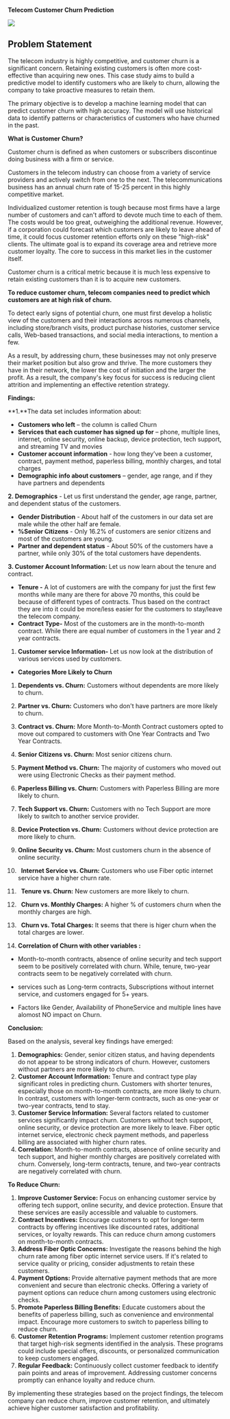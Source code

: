 **Telecom Customer Churn Prediction**

![](Aspose.Words.c097839a-82c6-424c-bf83-39f873bba53c.001.png)

## **Problem Statement**

The telecom industry is highly competitive, and customer churn is a significant concern. Retaining existing customers is often more cost-effective than acquiring new ones. This case study aims to build a predictive model to identify customers who are likely to churn, allowing the company to take proactive measures to retain them.

The primary objective is to develop a machine learning model that can predict customer churn with high accuracy. The model will use historical data to identify patterns or characteristics of customers who have churned in the past.

**What is Customer Churn?**

Customer churn is defined as when customers or subscribers discontinue doing business with a firm or service.

Customers in the telecom industry can choose from a variety of service providers and actively switch from one to the next. The telecommunications business has an annual churn rate of 15-25 percent in this highly competitive market.

Individualized customer retention is tough because most firms have a large number of customers and can't afford to devote much time to each of them. The costs would be too great, outweighing the additional revenue. However, if a corporation could forecast which customers are likely to leave ahead of time, it could focus customer retention efforts only on these "high-risk" clients. The ultimate goal is to expand its coverage area and retrieve more customer loyalty. The core to success in this market lies in the customer itself.

Customer churn is a critical metric because it is much less expensive to retain existing customers than it is to acquire new customers.

**To reduce customer churn, telecom companies need to predict which customers are at high risk of churn.**

To detect early signs of potential churn, one must first develop a holistic view of the customers and their interactions across numerous channels, including store/branch visits, product purchase histories, customer service calls, Web-based transactions, and social media interactions, to mention a few.

As a result, by addressing churn, these businesses may not only preserve their market position but also grow and thrive. The more customers they have in their network, the lower the cost of initiation and the larger the profit. As a result, the company's key focus for success is reducing client attrition and implementing an effective retention strategy.

**Findings:**

**1.**The data set includes information about:
- **Customers who left** – the column is called Churn
- **Services that each customer has signed up for** – phone, multiple lines, internet, online security, online backup, device protection, tech support, and streaming TV and movies
- **Customer account information** - how long they’ve been a customer, contract, payment method, paperless billing, monthly charges, and total charges
- **Demographic info about customers** – gender, age range, and if they have partners and dependents

**2. Demographics** - Let us first understand the gender, age range, partner, and dependent status of the customers.

- **Gender Distribution** - About half of the customers in our data set are male while the other half are female.
- **%Senior Citizens** - Only 16.2% of customers are senior citizens and most of the customers are young.
- **Partner and dependent status** - About 50% of the customers have a partner, while only 30% of the total customers have dependents.


**3. Customer Account Information:** Let us now learn about the tenure and contract.                                     

- **Tenure -** A lot of customers are with the company for just the first few months while many are there for above 70 months, this could be because of different types of contracts. Thus based on the contract they are into it could be more/less easier for the customers to stay/leave the telecom company.
- **Contract Type-** Most of the customers are in the month-to-month contract. While there are equal number of customers in the 1 year and 2 year contracts.

1. **Customer service Information-** Let us now look at the distribution of various services used by customers.

- **Categories More Likely to Churn**
1. **Dependents vs. Churn:** Customers without dependents are more likely to churn.
1. **Partner vs. Churn:** Customers who don't have partners are more likely to churn.
1. **Contract vs. Churn:** More Month-to-Month Contract customers opted to move out compared to customers with One Year Contracts and Two Year Contracts.
1. **Senior Citizens vs. Churn:** Most senior citizens churn.
1. **Payment Method vs. Churn:** The majority of customers who moved out were using Electronic Checks as their payment method.
1. **Paperless Billing vs. Churn:** Customers with Paperless Billing are more likely to churn.
1. **Tech Support vs. Churn:** Customers with no Tech Support are more likely to switch to another service provider.
1. **Device Protection vs. Churn:** Customers without device protection are more likely to churn.
1. **Online Security vs. Churn:** Most customers churn in the absence of online security.
1. ` `**Internet Service vs. Churn:** Customers who use Fiber optic internet service have a higher churn rate.
1. ` `**Tenure vs. Churn:** New customers are more likely to churn.
1. ` `**Churn vs. Monthly Charges:** A higher % of customers churn when the monthly charges are high.
1. ` `**Churn vs. Total Charges:**  It seems that there is higer churn when the total charges are lower.

1. **Correlation of Churn with other variables :** 
- Month-to-month contracts, absence of online security and tech support seem to be positively correlated with churn. While, tenure, two-year contracts seem to be negatively correlated with churn.

- services such as Long-term contracts, Subscriptions without internet service, and customers engaged for 5+ years.

- Factors like Gender, Availability of PhoneService and multiple lines have alomost NO impact on Churn.


**Conclusion:**

Based on the analysis, several key findings have emerged:

1. **Demographics:** Gender, senior citizen status, and having dependents do not appear to be strong indicators of churn. However, customers without partners are more likely to churn.
1. **Customer Account Information:** Tenure and contract type play significant roles in predicting churn. Customers with shorter tenures, especially those on month-to-month contracts, are more likely to churn. In contrast, customers with longer-term contracts, such as one-year or two-year contracts, tend to stay.
1. **Customer Service Information:** Several factors related to customer services significantly impact churn. Customers without tech support, online security, or device protection are more likely to leave. Fiber optic internet service, electronic check payment methods, and paperless billing are associated with higher churn rates.
1. **Correlation:** Month-to-month contracts, absence of online security and tech support, and higher monthly charges are positively correlated with churn. Conversely, long-term contracts, tenure, and two-year contracts are negatively correlated with churn.

**To Reduce Churn:**

1. **Improve Customer Service:** Focus on enhancing customer service by offering tech support, online security, and device protection. Ensure that these services are easily accessible and valuable to customers.
1. **Contract Incentives:** Encourage customers to opt for longer-term contracts by offering incentives like discounted rates, additional services, or loyalty rewards. This can reduce churn among customers on month-to-month contracts.
1. **Address Fiber Optic Concerns:** Investigate the reasons behind the high churn rate among fiber optic internet service users. If it's related to service quality or pricing, consider adjustments to retain these customers.
1. **Payment Options:** Provide alternative payment methods that are more convenient and secure than electronic checks. Offering a variety of payment options can reduce churn among customers using electronic checks.
1. **Promote Paperless Billing Benefits:** Educate customers about the benefits of paperless billing, such as convenience and environmental impact. Encourage more customers to switch to paperless billing to reduce churn.
1. **Customer Retention Programs:** Implement customer retention programs that target high-risk segments identified in the analysis. These programs could include special offers, discounts, or personalized communication to keep customers engaged.
1. **Regular Feedback:** Continuously collect customer feedback to identify pain points and areas of improvement. Addressing customer concerns promptly can enhance loyalty and reduce churn.

By implementing these strategies based on the project findings, the telecom company can reduce churn, improve customer retention, and ultimately achieve higher customer satisfaction and profitability.





